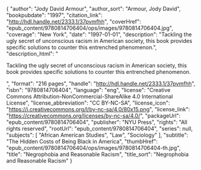 {
  "author": "Jody David Armour",
  "author_sort": "Armour, Jody David",
  "bookpubdate": "1997",
  "citation_link": "http://hdl.handle.net/2333.1/37pvmfhh",
  "coverHref": "epub_content/9780814706404/ops/images/9780814706404.jpg",
  "coverage": "New York",
  "date": "1997-01-01",
  "description": "Tackling the ugly secret of unconscious racism in American society, this book provides specific solutions to counter this entrenched phenomenon.",
  "description_html": "<p>Tackling the ugly secret of unconscious racism in American society, this book provides specific solutions to counter this entrenched phenomenon.</p>",
  "format": "216 pages",
  "handle": "http://hdl.handle.net/2333.1/37pvmfhh",
  "isbn": "9780814706404",
  "language": "eng",
  "license": "Creative Commons Attribution-NonCommercial-ShareAlike 4.0 International License",
  "license_abbreviation": "CC BY-NC-SA",
  "license_icon": "https://i.creativecommons.org/l/by-nc-sa/4.0/80x15.png",
  "license_link": "https://creativecommons.org/licenses/by-nc-sa/4.0/",
  "packageUrl": "epub_content/9780814706404",
  "publisher": "NYU Press",
  "rights": "All rights reserved",
  "rootUrl": "epub_content/9780814706404",
  "series": null,
  "subjects": [
    "African American Studies",
    "Law",
    "Sociology"
  ],
  "subtitle": "The Hidden Costs of Being Black in America",
  "thumbHref": "epub_content/9780814706404/ops/images/9780814706404-th.jpg",
  "title": "Negrophobia and Reasonable Racism",
  "title_sort": "Negrophobia and Reasonable Racism"
}
